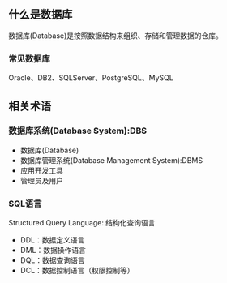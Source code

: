 ## 什么是数据库
数据库(Database)是按照数据结构来组织、存储和管理数据的仓库。

### 常见数据库
Oracle、DB2、SQLServer、PostgreSQL、MySQL

## 相关术语

### 数据库系统(Database System):DBS
- 数据库(Database)
- 数据库管理系统(Database Management System):DBMS
- 应用开发工具
- 管理员及用户

### SQL语言
Structured Query Language: 结构化查询语言
- DDL：数据定义语言
- DML：数据操作语言
- DQL：数据查询语言
- DCL：数据控制语言（权限控制等）
